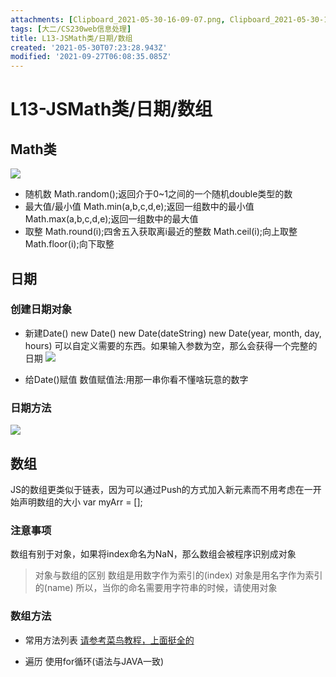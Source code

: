 ```yaml
---
attachments: [Clipboard_2021-05-30-16-09-07.png, Clipboard_2021-05-30-16-16-12.png, Clipboard_2021-05-30-16-21-53.png]
tags: [大二/CS230web信息处理]
title: L13-JSMath类/日期/数组
created: '2021-05-30T07:23:28.943Z'
modified: '2021-09-27T06:08:35.085Z'
---
```


# L13-JSMath类/日期/数组
## Math类
![](@attachment/Clipboard_2021-05-30-16-09-07.png)
- 随机数
Math.random();返回介于0~1之间的一个随机double类型的数
- 最大值/最小值
Math.min(a,b,c,d,e);返回一组数中的最小值
Math.max(a,b,c,d,e);返回一组数中的最大值
- 取整
Math.round(i);四舍五入获取离i最近的整数
Math.ceil(i);向上取整
Math.floor(i);向下取整

## 日期
### 创建日期对象
- 新建Date()
new Date()
new Date(dateString)
new Date(year, month, day, hours)
可以自定义需要的东西。如果输入参数为空，那么会获得一个完整的日期
![](@attachment/Clipboard_2021-05-30-16-16-12.png)

- 给Date()赋值
数值赋值法:用那一串你看不懂啥玩意的数字
### 日期方法
![](@attachment/Clipboard_2021-05-30-16-21-53.png)

## 数组
JS的数组更类似于链表，因为可以通过Push的方式加入新元素而不用考虑在一开始声明数组的大小
var myArr = [];
### 注意事项
数组有别于对象，如果将index命名为NaN，那么数组会被程序识别成对象
> 对象与数组的区别
数组是用数字作为索引的(index)
对象是用名字作为索引的(name)
所以，当你的命名需要用字符串的时候，请使用对象

### 数组方法
- 常用方法列表
<a href="https://www.runoob.com/jsref/jsref-obj-array.html">请参考菜鸟教程，上面挺全的</a>

- 遍历
使用for循环(语法与JAVA一致)
